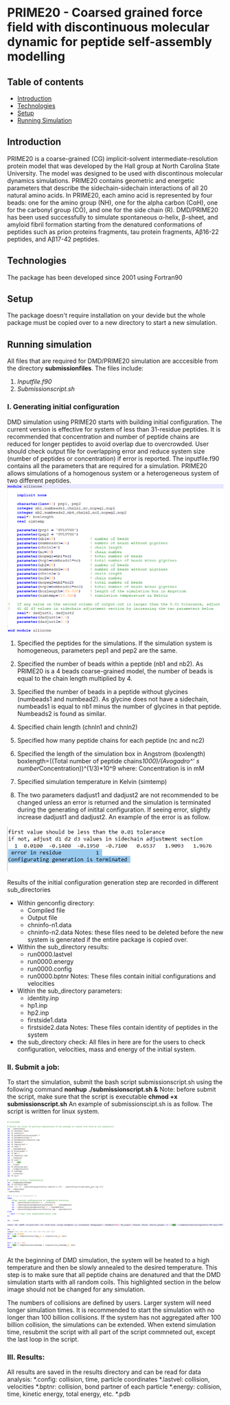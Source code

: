 # PRIME20 - Coarsed grained force field with discontinuous molecular dynamic for peptide self-assembly modelling 
## Table of contents
* [Introduction](#introduction)
* [Technologies](#technologies)
* [Setup](#setup)
* [Running Simulation](#running-simulation)
## Introduction
PRIME20 is a coarse-grained (CG) implicit-solvent intermediate-resolution protein model that was developed by the Hall group at North Carolina State University. The model was designed to be used with discontinous molecular dynamics simulations. PRIME20 contains geometric and energetic parameters that describe the sidechain-sidechain interactions of all 20 natural amino acids. In PRIME20, each amino acid is represented by four beads: one for the amino group (NH), one for the alpha carbon (CαH), one for the carbonyl group (CO), and one for the side chain (R). DMD/PRIME20 has been used successfully to simulate spontaneous α-helix, β-sheet, and amyloid fibril formation starting from the denatured conformations of peptides such as prion proteins fragments, tau protein fragments, Aβ16-22 peptides, and  Aβ17-42 peptides.
## Technologies
The package has been developed since 2001 using Fortran90
## Setup
The package doesn't require installation on your devide but the whole package must be copied over to a new directory to start a new simulation.
## Running simulation
All files that are required for DMD/PRIME20 simulation are acccesible from the directory **submissionfiles**. The files include:
1. *Inputfile.f90*
2. *Submissionscript.sh*
### I.	Generating initial configuration
DMD simulation using PRIME20 starts with building initial configuration. The current version is effective for system of less than 31-residue peptides. It is recommended that concentration and number of peptide chains are reduced for longer peptides to avoid overlap due to overcrowded. User should check output file for overlapping error and reduce system size (number of peptides or concentration) if error is reported.
The inputfile.f90 contains all the parameters that are required for a simulation. PRIME20 allows simulations of a homogenous system or a heterogeneous system of two different peptides. 
 ![Temp Doc/images/initial_allinone.png](https://github.com/CarolHall-NCSU-CBE/Serial-DMD-PRIME20/blob/45eb102c71d57b322d413f7297eed412a19df235/Temp%20Doc/images/initial_allinone.png)
1. Specified the peptides for the simulations. If the simulation system is homogeneous, parameters pep1 and pep2 are the same. 
2. Specified the number of beads within a peptide (nb1 and nb2). As PRIME20 is a 4 beads coarse-grained model, the number of beads is equal to the chain length multiplied by 4.
3. Specified the number of beads in a peptide without glycines (numbeads1 and numbead2). As glycine does not have a sidechain, numbeads1 is equal to nb1 minus the number of glycines in that peptide. Numbeads2 is found as similar.
4. Specified chain length (chnln1 and chnln2)
5. Specified how many peptide chains for each peptide (nc and nc2) 
6. Specified the length of the simulation box in Angstrom (boxlength)
boxlength=((Total number of peptide chains*1000)/(Avogadro^' s number*Concentration))^(1/3)*10^9
where: Concentration is in mM

7. Specified simulation temperature in Kelvin (simtemp)
8. The two parameters dadjust1 and dadjust2 are not recommended to be changed unless an error is returned and the simulation is terminated during the generating of initital configuration. If seeing error, slightly increase dadjust1 and dadjust2. An example of the error is as follow.

 ![Temp Doc/images/Error.png](https://github.com/CarolHall-NCSU-CBE/Serial-DMD-PRIME20/blob/ace39b9324962999c9f1ee448907000c8d65d9e1/Temp%20Doc/images/Error.png)
 
Results of the initial configuration generation step are recorded in different sub_directories
- Within genconfig directory:
	- Compiled file
	- Output file
	- chninfo-n1.data
	- chninfo-n2.data
Notes: these files need to be deleted before the new system is generated if the entire package is copied over.
- Within the sub_directory results:
	- run0000.lastvel
	- run0000.energy
	- run0000.config
	- run0000.bptnr
Notes: These files contain initial configurations and velocities
- Within the sub_directory parameters:
	- identity.inp
	- hp1.inp
	- hp2.inp
	- firstside1.data
	- firstside2.data
Notes: These files contain identity of peptides in the system
- the sub_directory check: All files in here are for the users to check configuration, velocities, mass and energy of the initial system.


### II. Submit a job:
To start the simulation, submit the bash script submissionscript.sh using the following command
	**nonhup ./submissionscript.sh &**
Note: before submit the script, make sure that the script is executable **chmod +x submissionscript.sh**
An example of submissionscipt.sh is as follow. The script is written for linux system.

![Temp Doc/images/submissionscript.png](https://github.com/CarolHall-NCSU-CBE/Serial-DMD-PRIME20/blob/5eaa761bcdac4380ae3ee64845596951d801e78b/Temp%20Doc/images/submissionscript.png)

At the beginning of DMD simulation, the system will be heated to a high temperature and then be slowly annealed to the desired temperature. This step is to make sure that all peptide chains are denatured and that the DMD simulation starts with all random coils. This highlighted section in the below image should not be changed for any simulation.
 
The numbers of collisions are defined by users. Larger system will need longer simulation times. It is recommended to start the simulation with no longer than 100 billion collisions. If the system has not aggregated after 100 billion collision, the simulations can be extended. When extend simulation time, resubmit the script with all part of the script commneted out, except the last loop in the script.



### III. Results:
All results are saved in the results directory and can be read for data analysis:
	*.config: collision, time, particle coordinates
	*.lastvel: collision, velocities 
	*.bptnr: collision, bond partner of each particle
	*.energy: collision, time, kinetic energy, total energy, etc.
	*.pdb

